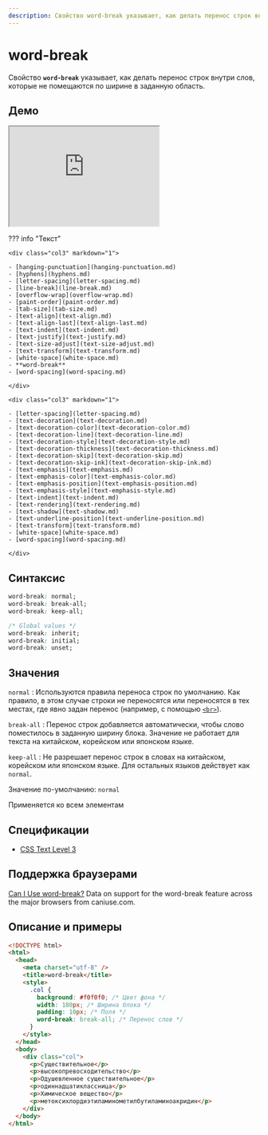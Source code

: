 ```yaml
---
description: Свойство word-break указывает, как делать перенос строк внутри слов, которые не помещаются по ширине в заданную область
---
```


# word-break

Свойство **`word-break`** указывает, как делать перенос строк внутри слов, которые не помещаются по ширине в заданную область.

## Демо

<iframe class="interactive is-default-height" height="200" src="https://interactive-examples.mdn.mozilla.net/pages/css/word-break.html" title="MDN Web Docs Interactive Example" loading="lazy" data-readystate="complete"></iframe>

??? info "Текст"

    <div class="col3" markdown="1">

    - [hanging-punctuation](hanging-punctuation.md)
    - [hyphens](hyphens.md)
    - [letter-spacing](letter-spacing.md)
    - [line-break](line-break.md)
    - [overflow-wrap](overflow-wrap.md)
    - [paint-order](paint-order.md)
    - [tab-size](tab-size.md)
    - [text-align](text-align.md)
    - [text-align-last](text-align-last.md)
    - [text-indent](text-indent.md)
    - [text-justify](text-justify.md)
    - [text-size-adjust](text-size-adjust.md)
    - [text-transform](text-transform.md)
    - [white-space](white-space.md)
    - **word-break**
    - [word-spacing](word-spacing.md)

    </div>

    <div class="col3" markdown="1">

    - [letter-spacing](letter-spacing.md)
    - [text-decoration](text-decoration.md)
    - [text-decoration-color](text-decoration-color.md)
    - [text-decoration-line](text-decoration-line.md)
    - [text-decoration-style](text-decoration-style.md)
    - [text-decoration-thickness](text-decoration-thickness.md)
    - [text-decoration-skip](text-decoration-skip.md)
    - [text-decoration-skip-ink](text-decoration-skip-ink.md)
    - [text-emphasis](text-emphasis.md)
    - [text-emphasis-color](text-emphasis-color.md)
    - [text-emphasis-position](text-emphasis-position.md)
    - [text-emphasis-style](text-emphasis-style.md)
    - [text-indent](text-indent.md)
    - [text-rendering](text-rendering.md)
    - [text-shadow](text-shadow.md)
    - [text-underline-position](text-underline-position.md)
    - [text-transform](text-transform.md)
    - [white-space](white-space.md)
    - [word-spacing](word-spacing.md)

    </div>

## Синтаксис

```css
word-break: normal;
word-break: break-all;
word-break: keep-all;

/* Global values */
word-break: inherit;
word-break: initial;
word-break: unset;
```

## Значения

`normal`
: Используются правила переноса строк по умолчанию. Как правило, в этом случае строки не переносятся или переносятся в тех местах, где явно задан перенос (например, с помощью [`<br>`](../html/br.md)).

`break-all`
: Перенос строк добавляется автоматически, чтобы слово поместилось в заданную ширину блока. Значение не работает для текста на китайском, корейском или японском языке.

`keep-all`
: Не разрешает перенос строк в словах на китайском, корейском или японском языке. Для остальных языков действует как `normal`.

Значение по-умолчанию: `normal`

Применяется ко всем элементам

## Спецификации

- [CSS Text Level 3](http://dev.w3.org/csswg/css3-text/#word-break)

## Поддержка браузерами

<p class="ciu_embed" data-feature="word-break" data-periods="future_1,current,past_1,past_2">
  <a href="http://caniuse.com/#feat=word-break">Can I Use word-break?</a> Data on support for the word-break feature across the major browsers from caniuse.com.
</p>

## Описание и примеры

```html
<!DOCTYPE html>
<html>
  <head>
    <meta charset="utf-8" />
    <title>word-break</title>
    <style>
      .col {
        background: #f0f0f0; /* Цвет фона */
        width: 180px; /* Ширина блока */
        padding: 10px; /* Поля */
        word-break: break-all; /* Перенос слов */
      }
    </style>
  </head>
  <body>
    <div class="col">
      <p>Cуществительное</p>
      <p>высокопревосходительство</p>
      <p>Одушевленное существительное</p>
      <p>одиннадцатиклассница</p>
      <p>Химическое вещество</p>
      <p>метоксихлордиэтиламинометилбутиламиноакридин</p>
    </div>
  </body>
</html>
```
